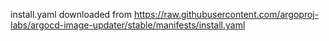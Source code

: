 install.yaml downloaded from https://raw.githubusercontent.com/argoproj-labs/argocd-image-updater/stable/manifests/install.yaml
